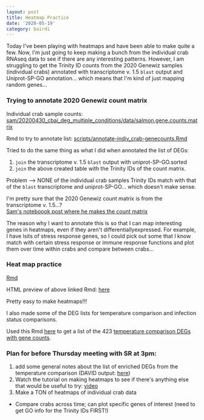 ```yaml
---
layout: post
title: Heatmap Practice
date: '2020-05-19'
category: bairdi
---
```

Today I've been playing with heatmaps and have been able to make quite a few. Now, I'm just going to keep making a bunch from the individual crab RNAseq data to see if there are any interesting patterns. However, I am struggling to get the Trinity ID counts from the 2020 Genewiz samples (individual crabs) annotated with transcriptome v. 1.5 `blast` output and Uniprot-SP-GO annotation... which means that I'm kind of just mapping random genes... 

### Trying to annotate 2020 Genewiz count matrix

Individual crab sample counts: [sam/20200430_cbai_deg_multiple_conditions/data/salmon.gene.counts.matrix](https://raw.githubusercontent.com/RobertsLab/code/master/r_projects/sam/20200430_cbai_deg_multiple_conditions/data/salmon.gene.counts.matrix)

Rmd to try to annotate list: [scripts/annotate-indiv_crab-genecounts.Rmd](https://github.com/RobertsLab/paper-crab/blob/master/scripts/annotate-indiv_crab-genecounts.Rmd)

Tried to do the same thing as what I did when annotated the list of DEGs:    
1. `join` the transcriptome v. 1.5 `blast` output with uniprot-SP-GO.sorted
2. `join` the above created table with the Trinity IDs of the count matrix.

Problem --> NONE of the individual crab samples Trinity IDs match with that of the `blast` transcriptome and uniprot-SP-GO... which doesn't make sense. 

I'm pretty sure that the 2020 Genewiz count matrix is from the transcriptome v. 1.5...?     
[Sam's noteboook post where he makes the count matrix](https://robertslab.github.io/sams-notebook/2020/04/29/Transcript-Abundance-C.bairdi-Alignment-free-with-Salmon-Using-2020-GW-Data-on-Mox.html) 

The reason why I want to annotate this is so that I can map interesting genes in heatmaps, even if they aren't differentiallyexpressed. For example, I have lsits of stress response genes, so I could pick out some that I know match with certain stress response or immune response functions and plot them over time within crabs and compare between crabs... 

### Heat map practice
[Rmd](https://github.com/RobertsLab/paper-crab/blob/master/scripts/deg-heatmaps.Rmd)    

HTML preview of above linked Rmd: [here](https://htmlpreview.github.io/?https://raw.githubusercontent.com/RobertsLab/paper-crab/master/scripts/deg-heatmaps.html)

Pretty easy to make heatmaps!!! 

I also made some of the DEG lists for temperature comparison and infection status comparisons.   

Used this Rmd [here](https://github.com/RobertsLab/paper-crab/blob/master/scripts/join-tempDEG_genecounts.Rmd) to get a list of the 423 [temperature comparison DEGs with gene counts](https://github.com/RobertsLab/paper-crab/blob/master/analyses/temp_DEGlist-counts.tab).

### Plan for before Thursday meeting with SR at 3pm: 
1. add some general notes about the list of enriched DEGs from the temperature comparison (DAVID output: [here]())
2.  Watch the tutorial on making heatmaps to see if there's anything else that would be useful to try: [video](https://www.youtube.com/watch?v=HySAnHTrNnM&list=PLzfP3sCXUnxEu5S9oXni1zmc1sjYmT1L9&index=36)
3.  Make a TON of heatmaps of individual crab data
- Compare crabs across time; can plot specific genes of interest (need to get GO info for the Trinity IDs FIRST!) 



